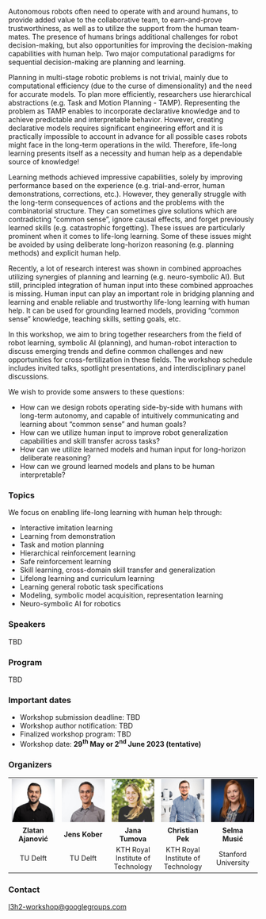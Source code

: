 
Autonomous robots often need to operate with and around humans, to provide added value to the collaborative team, to earn-and-prove trustworthiness, as well as to utilize the support from the human team-mates. The presence of humans brings additional challenges for robot decision-making, but also opportunities for improving the decision-making capabilities with human help. Two major computational paradigms for sequential decision-making are planning and learning.

Planning in multi-stage robotic problems is not trivial, mainly due to computational efficiency (due to the curse of dimensionality) and the need for accurate models. To plan more efficiently, researchers use hierarchical abstractions (e.g. Task and Motion Planning - TAMP). Representing the problem as TAMP enables to incorporate declarative knowledge and to achieve predictable and interpretable behavior. However, creating declarative models requires significant engineering effort and it is practically impossible to account in advance for all possible cases robots might face in the long-term operations in the wild. Therefore, life-long learning presents itself as a necessity and human help as a dependable source of knowledge! 

Learning methods achieved impressive capabilities, solely by improving performance based on the experience (e.g. trial-and-error, human demonstrations, corrections, etc.). However, they generally struggle with the long-term consequences of actions and the problems with the combinatorial structure. They can sometimes give solutions which are contradicting “common sense”, ignore causal effects, and forget previously learned skills (e.g. catastrophic forgetting). These issues are particularly prominent when it comes to life-long learning. Some of these issues might be avoided by using deliberate long-horizon reasoning (e.g. planning methods) and explicit human help.

Recently, a lot of research interest was shown in combined approaches utilizing synergies of planning and learning (e.g. neuro-symbolic AI). But still, principled integration of human input into these combined approaches is missing. Human input can play an important role in bridging planning and learning and enable reliable and trustworthy life-long learning with human help. It can be used for grounding learned models, providing “common sense” knowledge, teaching skills, setting goals, etc.

In this workshop, we aim to bring together researchers from the field of robot learning, symbolic AI (planning), and human-robot interaction to discuss emerging trends and define common challenges and new opportunities for cross-fertilization in these fields. The workshop schedule includes invited talks, spotlight presentations, and interdisciplinary panel discussions.   

We wish to provide some answers to these questions:
- How can we design robots operating side-by-side with humans with long-term autonomy, and capable of intuitively communicating and learning about “common sense” and human goals? 
- How can we utilize human input to improve robot generalization capabilities and skill transfer across tasks?
- How can we utilize learned models and human input for long-horizon deliberate reasoning? 
- How can we ground learned models and plans to be human interpretable? 

### Topics
We focus on enabling life-long learning with human help through:
- Interactive imitation learning
- Learning from demonstration
- Task and motion planning
- Hierarchical reinforcement learning
- Safe reinforcement learning
- Skill learning, cross-domain skill transfer and generalization
- Lifelong learning and curriculum learning
- Learning general robotic task specifications
- Modeling, symbolic model acquisition, representation learning
- Neuro-symbolic AI for robotics 


### Speakers 

TBD

### Program

TBD

### Important dates

- Workshop submission deadline: TBD
- Workshop author notification: TBD
- Finalized workshop program: TBD
- Workshop date: **29<sup>th</sup> May or 2<sup>nd</sup> June 2023 (tentative)**

### Organizers 


<table width="100%">
  <tr>
    <td width="20%"> <img src="/docs/assets/images/zlatan.jpg" alt= ""></td>
    <td width="20%"> <img src="/docs/assets/images/jens.jpeg" alt= "" ></td>
    <td width="20%"> <img src="/docs/assets/images/tumova.jpeg" alt= "" ></td>
    <td width="20%"> <img src="/docs/assets/images/chris.jpg" alt= ""></td>
    <td width="20%"> <img src="/docs/assets/images/selma.jpg" alt= ""></td>
  </tr>  
  <tr>
    <td style="text-align: center; vertical-align: middle;"><b>Zlatan Ajanović</b></td>
    <td style="text-align: center; vertical-align: middle;"><b>Jens Kober</b></td>
    <td style="text-align: center; vertical-align: middle;"><b>Jana Tumova</b></td>
    <td style="text-align: center; vertical-align: middle;"><b>Christian Pek</b></td>
    <td style="text-align: center; vertical-align: middle;"><b>Selma Musić</b></td>
  </tr> 
  
  <tr>
    <td style="text-align: center; vertical-align: middle;">TU Delft</td>
    <td style="text-align: center; vertical-align: middle;">TU Delft</td>
    <td style="text-align: center; vertical-align: middle;">KTH Royal Institute of Technology</td>
    <td style="text-align: center; vertical-align: middle;">KTH Royal Institute of Technology</td>
    <td style="text-align: center; vertical-align: middle;">Stanford University</td>
  </tr> 
</table>

### Contact

[l3h2-workshop@googlegroups.com](mailto:l3h2-workshop@googlegroups.com)
